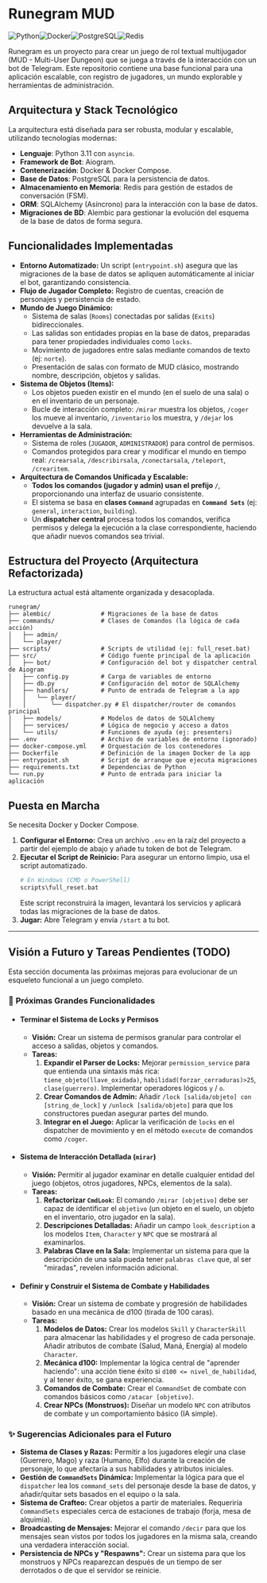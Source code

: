 # Runegram MUD

![Python](https://img.shields.io/badge/python-3.11-blue.svg)![Docker](https://img.shields.io/badge/docker-%230db7ed.svg?style=for-the-badge&logo=docker&logoColor=white)![PostgreSQL](https://img.shields.io/badge/postgresql-%23316192.svg?style=for-the-badge&logo=postgresql&logoColor=white)![Redis](https://img.shields.io/badge/redis-%23DD0_031.svg?style=for-the-badge&logo=redis&logoColor=white)

Runegram es un proyecto para crear un juego de rol textual multijugador (MUD - Multi-User Dungeon) que se juega a través de la interacción con un bot de Telegram. Este repositorio contiene una base funcional para una aplicación escalable, con registro de jugadores, un mundo explorable y herramientas de administración.

## Arquitectura y Stack Tecnológico

La arquitectura está diseñada para ser robusta, modular y escalable, utilizando tecnologías modernas:

*   **Lenguaje**: Python 3.11 con `asyncio`.
*   **Framework de Bot**: Aiogram.
*   **Contenerización**: Docker & Docker Compose.
*   **Base de Datos**: PostgreSQL para la persistencia de datos.
*   **Almacenamiento en Memoria**: Redis para gestión de estados de conversación (FSM).
*   **ORM**: SQLAlchemy (Asíncrono) para la interacción con la base de datos.
*   **Migraciones de BD**: Alembic para gestionar la evolución del esquema de la base de datos de forma segura.

## Funcionalidades Implementadas

*   **Entorno Automatizado:** Un script (`entrypoint.sh`) asegura que las migraciones de la base de datos se apliquen automáticamente al iniciar el bot, garantizando consistencia.
*   **Flujo de Jugador Completo:** Registro de cuentas, creación de personajes y persistencia de estado.
*   **Mundo de Juego Dinámico:**
    *   Sistema de salas (`Rooms`) conectadas por salidas (`Exits`) bidireccionales.
    *   Las salidas son entidades propias en la base de datos, preparadas para tener propiedades individuales como `locks`.
    *   Movimiento de jugadores entre salas mediante comandos de texto (ej: `norte`).
    *   Presentación de salas con formato de MUD clásico, mostrando nombre, descripción, objetos y salidas.
*   **Sistema de Objetos (Items):**
    *   Los objetos pueden existir en el mundo (en el suelo de una sala) o en el inventario de un personaje.
    *   Bucle de interacción completo: `/mirar` muestra los objetos, `/coger` los mueve al inventario, `/inventario` los muestra, y `/dejar` los devuelve a la sala.
*   **Herramientas de Administración:**
    *   Sistema de roles (`JUGADOR`, `ADMINISTRADOR`) para control de permisos.
    *   Comandos protegidos para crear y modificar el mundo en tiempo real: `/crearsala`, `/describirsala`, `/conectarsala`, `/teleport`, `/crearitem`.
*   **Arquitectura de Comandos Unificada y Escalable:**
    *   **Todos los comandos (jugador y admin) usan el prefijo `/`**, proporcionando una interfaz de usuario consistente.
    *   El sistema se basa en **clases `Command`** agrupadas en **`Command Sets`** (ej: `general`, `interaction`, `building`).
    *   Un **dispatcher central** procesa todos los comandos, verifica permisos y delega la ejecución a la clase correspondiente, haciendo que añadir nuevos comandos sea trivial.

## Estructura del Proyecto (Arquitectura Refactorizada)

La estructura actual está altamente organizada y desacoplada.

```
runegram/
├── alembic/              # Migraciones de la base de datos
├── commands/             # Clases de Comandos (la lógica de cada acción)
│   ├── admin/
│   └── player/
├── scripts/              # Scripts de utilidad (ej: full_reset.bat)
├── src/                  # Código fuente principal de la aplicación
│   ├── bot/              # Configuración del bot y dispatcher central de Aiogram
│   ├── config.py         # Carga de variables de entorno
│   ├── db.py             # Configuración del motor de SQLAlchemy
│   ├── handlers/         # Punto de entrada de Telegram a la app
│   │   └── player/
│   │       └── dispatcher.py # El dispatcher/router de comandos principal
│   ├── models/           # Modelos de datos de SQLAlchemy
│   ├── services/         # Lógica de negocio y acceso a datos
│   └── utils/            # Funciones de ayuda (ej: presenters)
├── .env                  # Archivo de variables de entorno (ignorado)
├── docker-compose.yml    # Orquestación de los contenedores
├── Dockerfile            # Definición de la imagen Docker de la app
├── entrypoint.sh         # Script de arranque que ejecuta migraciones
├── requirements.txt      # Dependencias de Python
└── run.py                # Punto de entrada para iniciar la aplicación
```

## Puesta en Marcha

Se necesita Docker y Docker Compose.

1.  **Configurar el Entorno:** Crea un archivo `.env` en la raíz del proyecto a partir del ejemplo de abajo y añade tu token de bot de Telegram.
2.  **Ejecutar el Script de Reinicio:** Para asegurar un entorno limpio, usa el script automatizado.
    ```bash
    # En Windows (CMD o PowerShell)
    scripts\full_reset.bat
    ```
    Este script reconstruirá la imagen, levantará los servicios y aplicará todas las migraciones de la base de datos.
3.  **Jugar:** Abre Telegram y envía `/start` a tu bot.

---

## Visión a Futuro y Tareas Pendientes (TODO)

Esta sección documenta las próximas mejoras para evolucionar de un esqueleto funcional a un juego completo.

### 🚀 **Próximas Grandes Funcionalidades**

*   #### Terminar el Sistema de Locks y Permisos
    *   **Visión:** Crear un sistema de permisos granular para controlar el acceso a salidas, objetos y comandos.
    *   **Tareas:**
        1.  **Expandir el Parser de Locks:** Mejorar `permission_service` para que entienda una sintaxis más rica: `tiene_objeto(llave_oxidada)`, `habilidad(forzar_cerraduras)>25`, `clase(guerrero)`. Implementar operadores lógicos `y` / `o`.
        2.  **Crear Comandos de Admin:** Añadir `/lock [salida/objeto] con [string_de_lock]` y `/unlock [salida/objeto]` para que los constructores puedan asegurar partes del mundo.
        3.  **Integrar en el Juego:** Aplicar la verificación de `locks` en el dispatcher de movimiento y en el método `execute` de comandos como `/coger`.

*   #### Sistema de Interacción Detallada (`mirar`)
    *   **Visión:** Permitir al jugador examinar en detalle cualquier entidad del juego (objetos, otros jugadores, NPCs, elementos de la sala).
    *   **Tareas:**
        1.  **Refactorizar `CmdLook`:** El comando `/mirar [objetivo]` debe ser capaz de identificar el `objetivo` (un objeto en el suelo, un objeto en el inventario, otro jugador en la sala).
        2.  **Descripciones Detalladas:** Añadir un campo `look_description` a los modelos `Item`, `Character` y `NPC` que se mostrará al examinarlos.
        3.  **Palabras Clave en la Sala:** Implementar un sistema para que la descripción de una sala pueda tener `palabras clave` que, al ser "miradas", revelen información adicional.

*   #### Definir y Construir el Sistema de Combate y Habilidades
    *   **Visión:** Crear un sistema de combate y progresión de habilidades basado en una mecánica de d100 (tirada de 100 caras).
    *   **Tareas:**
        1.  **Modelos de Datos:** Crear los modelos `Skill` y `CharacterSkill` para almacenar las habilidades y el progreso de cada personaje. Añadir atributos de combate (Salud, Maná, Energía) al modelo `Character`.
        2.  **Mecánica d100:** Implementar la lógica central de "aprender haciendo": una acción tiene éxito si `d100 <= nivel_de_habilidad`, y al tener éxito, se gana experiencia.
        3.  **Comandos de Combate:** Crear el `CommandSet` de combate con comandos básicos como `/atacar [objetivo]`.
        4.  **Crear NPCs (Monstruos):** Diseñar un modelo `NPC` con atributos de combate y un comportamiento básico (IA simple).

### ✨ **Sugerencias Adicionales para el Futuro**

*   **Sistema de Clases y Razas:** Permitir a los jugadores elegir una clase (Guerrero, Mago) y raza (Humano, Elfo) durante la creación de personaje, lo que afectaría a sus habilidades y atributos iniciales.
*   **Gestión de `CommandSets` Dinámica:** Implementar la lógica para que el `dispatcher` lea los `command_sets` del personaje desde la base de datos, y añadir/quitar sets basados en el equipo o la sala.
*   **Sistema de Crafteo:** Crear objetos a partir de materiales. Requeriría `CommandSets` especiales cerca de estaciones de trabajo (forja, mesa de alquimia).
*   **Broadcasting de Mensajes:** Mejorar el comando `/decir` para que los mensajes sean vistos por todos los jugadores en la misma sala, creando una verdadera interacción social.
*   **Persistencia de NPCs y "Respawns":** Crear un sistema para que los monstruos y NPCs reaparezcan después de un tiempo de ser derrotados o de que el servidor se reinicie.
